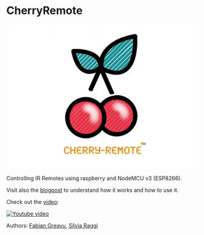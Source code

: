 # CherryRemote

<p align="center"> 
<img src="https://github.com/fabian57fabian/CherryRemote/blob/master/Raspberry_webserver/images/logoofficial.jpg">
</p>

Controlling IR Remotes using raspberry and NodeMCU v3 (ESP8266).

Visit also the [blogpost](http://www.allafinedelpalo.it/cherry-remote-telecomando-universale-nodemcu-rpi/) to understand how it works and how to use it. 

Check out the [video](https://youtu.be/VEHPQiOjbc4):

[![Youtube video](https://img.youtube.com/vi/VEHPQiOjbc4/hqdefault.jpg)](https://youtu.be/VEHPQiOjbc4)

Authors: [Fabian Greavu](https://github.com/fabian57fabian), [Silvia Raggi](https://github.com/silvia-r95)

